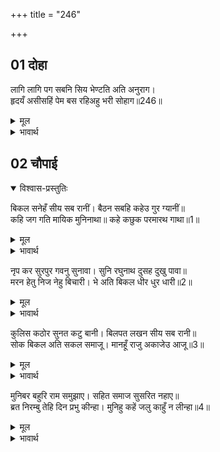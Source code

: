 +++
title = "246"

+++

## 01 दोहा

<div class="audioEmbed"  caption="AIR-वाचनम्" src="https://archive.org/download/rAmcharitmAnas-AIR/EPI-214.mp3"></div>

लागि लागि पग सबनि सिय भेण्टति अति अनुराग।  
हृदयँ असीसहिं पेम बस रहिअहु भरी सोहाग॥246॥  

<details><summary>मूल</summary>

लागि लागि पग सबनि सिय भेण्टति अति अनुराग।  
हृदयँ असीसहिं पेम बस रहिअहु भरी सोहाग॥246॥  
</details>

<details><summary>भावार्थ</summary>

सीताजी सबके पैरों लग-लगकर अत्यन्त प्रेम से मिल रही हैं और सब सासुएँ स्नेहवश हृदय से आशीर्वाद दे रही हैं कि तुम सुहाग से भरी रहो (अर्थात सदा सौभाग्यवती रहो)॥246॥  
</details>





## 02 चौपाई
<details open><summary>विश्वास-प्रस्तुतिः</summary>

बिकल सनेहँ सीय सब रानीं। बैठन सबहि कहेउ गुर ग्यानीं॥  
कहि जग गति मायिक मुनिनाथा॥ कहे कछुक परमारथ गाथा॥1॥  
</details>
<details><summary>मूल</summary>

बिकल सनेहँ सीय सब रानीं। बैठन सबहि कहेउ गुर ग्यानीं॥  
कहि जग गति मायिक मुनिनाथा॥ कहे कछुक परमारथ गाथा॥1॥  
</details>

<details><summary>भावार्थ</summary>

सीताजी और सब रानियाँ स्नेह के मारे व्याकुल हैं। तब ज्ञानी गुरु ने सबको बैठ जाने के लिए कहा। फिर मुनिनाथ वशिष्ठजी ने जगत की गति को मायिक कहकर (अर्थात जगत माया का है, इसमें कुछ भी नित्य नहीं है, ऐसा कहकर) कुछ परमार्थ की कथाएँ (बातें) कहीं॥1॥  
</details>

नृप कर सुरपुर गवनु सुनावा। सुनि रघुनाथ दुसह दुखु पावा॥  
मरन हेतु निज नेहु बिचारी। भे अति बिकल धीर धुर धारी॥2॥  

<details><summary>मूल</summary>

नृप कर सुरपुर गवनु सुनावा। सुनि रघुनाथ दुसह दुखु पावा॥  
मरन हेतु निज नेहु बिचारी। भे अति बिकल धीर धुर धारी॥2॥  
</details>

<details><summary>भावार्थ</summary>

तदनन्तर वशिष्ठजी ने राजा दशरथजी के स्वर्ग गमन की बात सुनाई। जिसे सुनकर रघुनाथजी ने दुःसह दुःख पाया और अपने प्रति उनके स्नेह को उनके मरने का कारण विचारकर धीरधुरन्धर श्री रामचन्द्रजी अत्यन्त व्याकुल हो गए॥2॥  
</details>

कुलिस कठोर सुनत कटु बानी। बिलपत लखन सीय सब रानी॥  
सोक बिकल अति सकल समाजू। मानहूँ राजु अकाजेउ आजू॥3॥  

<details><summary>मूल</summary>

कुलिस कठोर सुनत कटु बानी। बिलपत लखन सीय सब रानी॥  
सोक बिकल अति सकल समाजू। मानहूँ राजु अकाजेउ आजू॥3॥  
</details>

<details><summary>भावार्थ</summary>

वज्र के समान कठोर, कडवी वाणी सुनकर लक्ष्मणजी, सीताजी और सब रानियाँ विलाप करने लगीं। सारा समाज शोक से अत्यन्त व्याकुल हो गया! मानो राजा आज ही मरे हों॥3॥  
</details>

मुनिबर बहुरि राम समुझाए। सहित समाज सुसरित नहाए॥  
ब्रत निरम्बु तेहि दिन प्रभु कीन्हा। मुनिहु कहें जलु काहुँ न लीन्हा॥4॥  

<details><summary>मूल</summary>

मुनिबर बहुरि राम समुझाए। सहित समाज सुसरित नहाए॥  
ब्रत निरम्बु तेहि दिन प्रभु कीन्हा। मुनिहु कहें जलु काहुँ न लीन्हा॥4॥  
</details>

<details><summary>भावार्थ</summary>

फिर मुनिश्रेष्ठ वशिष्ठजी ने श्री रामजी को समझाया। तब उन्होन्ने समाज सहित श्रेष्ठ नदी मन्दाकिनीजी में स्नान किया। उस दिन प्रभु श्री रामचन्द्रजी ने निर्जल व्रत किया। मुनि वशिष्ठजी के कहने पर भी किसी ने जल ग्रहण नहीं किया॥4॥  
</details>


